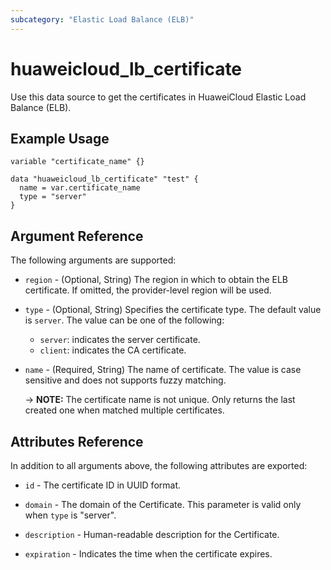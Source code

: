 ```yaml
---
subcategory: "Elastic Load Balance (ELB)"
---
```


# huaweicloud_lb_certificate

Use this data source to get the certificates in HuaweiCloud Elastic Load Balance (ELB).

## Example Usage

```hcl
variable "certificate_name" {}

data "huaweicloud_lb_certificate" "test" {
  name = var.certificate_name
  type = "server"
}
```
## Argument Reference

The following arguments are supported:

* `region` - (Optional, String) The region in which to obtain the ELB certificate. 
  If omitted, the provider-level region will be used.

* `type` - (Optional, String) Specifies the certificate type. The default value is `server`.
  The value can be one of the following:
  + `server`: indicates the server certificate.
  + `client`: indicates the CA certificate.

* `name` - (Required, String) The name of certificate.
  The value is case sensitive and does not supports fuzzy matching.
  
  -> **NOTE:** The certificate name is not unique.
  Only returns the last created one when matched multiple certificates.


## Attributes Reference

In addition to all arguments above, the following attributes are exported:

* `id` - The certificate ID in UUID format.

* `domain` - The domain of the Certificate. This parameter is valid only when `type` is "server".

* `description` - Human-readable description for the Certificate.

* `expiration` - Indicates the time when the certificate expires.

